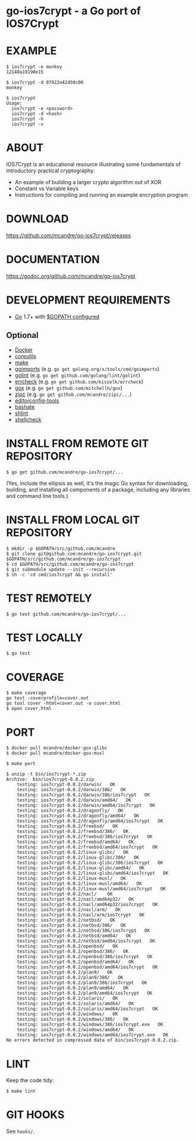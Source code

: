 # go-ios7crypt - a Go port of IOS7Crypt

# EXAMPLE

```
$ ios7crypt -e monkey
12140a19190e15

$ ios7crypt -d 07022e42450c00
monkey

$ ios7crypt
Usage:
  ios7crypt -e <password>
  ios7crypt -d <hash>
  ios7crypt -h
  ios7crypt -v
```

# ABOUT

IOS7Crypt is an educational resource illustrating some fundamentals of introductory practical cryptography:

* An example of building a larger crypto algorithm out of XOR
* Constant vs Variable keys
* Instructions for compiling and running an example encryption program

# DOWNLOAD

https://github.com/mcandre/go-ios7crypt/releases

# DOCUMENTATION

https://godoc.org/github.com/mcandre/go-ios7crypt

# DEVELOPMENT REQUIREMENTS

* [Go](https://golang.org) 1.7+ with [$GOPATH configured](https://gist.github.com/mcandre/ef73fb77a825bd153b7836ddbd9a6ddc)

## Optional

* [Docker](https://www.docker.com)
* [coreutils](https://www.gnu.org/software/coreutils/coreutils.html)
* [make](https://www.gnu.org/software/make/)
* [goimports](https://godoc.org/golang.org/x/tools/cmd/goimports) (e.g. `go get golang.org/x/tools/cmd/goimports`)
* [golint](https://github.com/golang/lint) (e.g. `go get github.com/golang/lint/golint`)
* [errcheck](https://github.com/kisielk/errcheck) (e.g. `go get github.com/kisielk/errcheck`)
* [gox](https://github.com/mitchellh/gox) (e.g. `go get github.com/mitchellh/gox`)
* [zipc](https://github.com/mcandre/zipc) (e.g. `go get github.com/mcandre/zipc/...`)
* [editorconfig-tools](https://www.npmjs.com/package/editorconfig-tools)
* [bashate](https://github.com/openstack-dev/bashate)
* [shlint](https://rubygems.org/gems/shlint)
* [shellcheck](http://hackage.haskell.org/package/ShellCheck)

# INSTALL FROM REMOTE GIT REPOSITORY

```
$ go get github.com/mcandre/go-ios7crypt/...
```

(Yes, include the ellipsis as well, it's the magic Go syntax for downloading, building, and installing all components of a package, including any libraries and command line tools.)

# INSTALL FROM LOCAL GIT REPOSITORY

```
$ mkdir -p $GOPATH/src/github.com/mcandre
$ git clone git@github.com:mcandre/go-ios7crypt.git $GOPATH/src/github.com/mcandre/go-ios7crypt
$ cd $GOPATH/src/github.com/mcandre/go-ios7crypt
$ git submodule update --init --recursive
$ sh -c 'cd cmd/ios7crypt && go install'
```

# TEST REMOTELY

```
$ go test github.com/mcandre/go-ios7crypt/...
```

# TEST LOCALLY

```
$ go test
```

# COVERAGE

```
$ make coverage
go test -coverprofile=cover.out
go tool cover -html=cover.out -o cover.html
$ open cover.html
```

# PORT

```
$ docker pull mcandre/docker-gox:glibc
$ docker pull mcandre/docker-gox:musl

$ make port

$ unzip -t bin/ios7crypt-*.zip
Archive:  bin/ios7crypt-0.0.2.zip
    testing: ios7crypt-0.0.2/darwin/   OK
    testing: ios7crypt-0.0.2/darwin/386/   OK
    testing: ios7crypt-0.0.2/darwin/386/ios7crypt   OK
    testing: ios7crypt-0.0.2/darwin/amd64/   OK
    testing: ios7crypt-0.0.2/darwin/amd64/ios7crypt   OK
    testing: ios7crypt-0.0.2/dragonfly/   OK
    testing: ios7crypt-0.0.2/dragonfly/amd64/   OK
    testing: ios7crypt-0.0.2/dragonfly/amd64/ios7crypt   OK
    testing: ios7crypt-0.0.2/freebsd/   OK
    testing: ios7crypt-0.0.2/freebsd/386/   OK
    testing: ios7crypt-0.0.2/freebsd/386/ios7crypt   OK
    testing: ios7crypt-0.0.2/freebsd/amd64/   OK
    testing: ios7crypt-0.0.2/freebsd/amd64/ios7crypt   OK
    testing: ios7crypt-0.0.2/linux-glibc/   OK
    testing: ios7crypt-0.0.2/linux-glibc/386/   OK
    testing: ios7crypt-0.0.2/linux-glibc/386/ios7crypt   OK
    testing: ios7crypt-0.0.2/linux-glibc/amd64/   OK
    testing: ios7crypt-0.0.2/linux-glibc/amd64/ios7crypt   OK
    testing: ios7crypt-0.0.2/linux-musl/   OK
    testing: ios7crypt-0.0.2/linux-musl/amd64/   OK
    testing: ios7crypt-0.0.2/linux-musl/amd64/ios7crypt   OK
    testing: ios7crypt-0.0.2/nacl/    OK
    testing: ios7crypt-0.0.2/nacl/amd64p32/   OK
    testing: ios7crypt-0.0.2/nacl/amd64p32/ios7crypt   OK
    testing: ios7crypt-0.0.2/nacl/arm/   OK
    testing: ios7crypt-0.0.2/nacl/arm/ios7crypt   OK
    testing: ios7crypt-0.0.2/netbsd/   OK
    testing: ios7crypt-0.0.2/netbsd/386/   OK
    testing: ios7crypt-0.0.2/netbsd/386/ios7crypt   OK
    testing: ios7crypt-0.0.2/netbsd/amd64/   OK
    testing: ios7crypt-0.0.2/netbsd/amd64/ios7crypt   OK
    testing: ios7crypt-0.0.2/openbsd/   OK
    testing: ios7crypt-0.0.2/openbsd/386/   OK
    testing: ios7crypt-0.0.2/openbsd/386/ios7crypt   OK
    testing: ios7crypt-0.0.2/openbsd/amd64/   OK
    testing: ios7crypt-0.0.2/openbsd/amd64/ios7crypt   OK
    testing: ios7crypt-0.0.2/plan9/   OK
    testing: ios7crypt-0.0.2/plan9/386/   OK
    testing: ios7crypt-0.0.2/plan9/386/ios7crypt   OK
    testing: ios7crypt-0.0.2/plan9/amd64/   OK
    testing: ios7crypt-0.0.2/plan9/amd64/ios7crypt   OK
    testing: ios7crypt-0.0.2/solaris/   OK
    testing: ios7crypt-0.0.2/solaris/amd64/   OK
    testing: ios7crypt-0.0.2/solaris/amd64/ios7crypt   OK
    testing: ios7crypt-0.0.2/windows/   OK
    testing: ios7crypt-0.0.2/windows/386/   OK
    testing: ios7crypt-0.0.2/windows/386/ios7crypt.exe   OK
    testing: ios7crypt-0.0.2/windows/amd64/   OK
    testing: ios7crypt-0.0.2/windows/amd64/ios7crypt.exe   OK
No errors detected in compressed data of bin/ios7crypt-0.0.2.zip.
```

# LINT

Keep the code tidy:

```
$ make lint
```

# GIT HOOKS

See `hooks/`.
